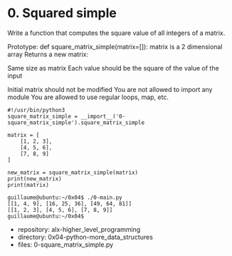 # 0. Squared simple



Write a function that computes the square value of all integers of a matrix.

Prototype: def square_matrix_simple(matrix=[]):
matrix is a 2 dimensional array
Returns a new matrix:


Same size as matrix
Each value should be the square of the value of the input

Initial matrix should not be modified
You are not allowed to import any module
You are allowed to use regular loops, map, etc.

```guillaume@ubuntu:~/0x04$ cat 0-main.py
#!/usr/bin/python3
square_matrix_simple = __import__('0-square_matrix_simple').square_matrix_simple

matrix = [
    [1, 2, 3],
    [4, 5, 6],
    [7, 8, 9]
]

new_matrix = square_matrix_simple(matrix)
print(new_matrix)
print(matrix)

guillaume@ubuntu:~/0x04$ ./0-main.py
[[1, 4, 9], [16, 25, 36], [49, 64, 81]]
[[1, 2, 3], [4, 5, 6], [7, 8, 9]]
guillaume@ubuntu:~/0x04$ 
```


 - repository: alx-higher_level_programming
 - directory: 0x04-python-more_data_structures
 - files: 0-square_matrix_simple.py
